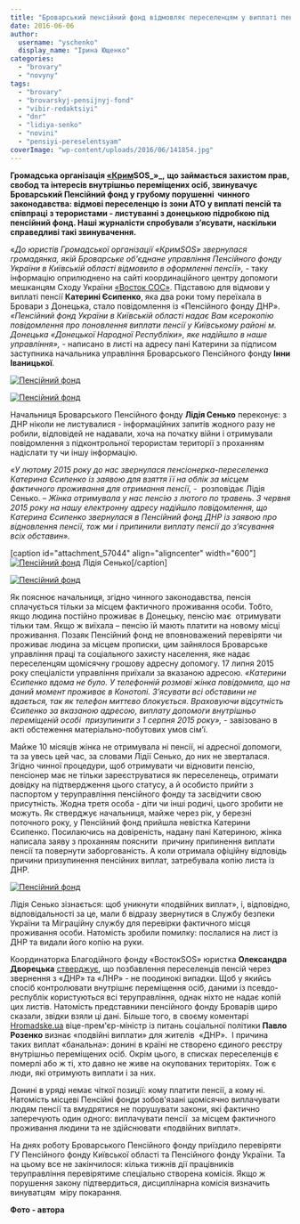 ```yaml
---
title: "Броварський пенсійний фонд відмовляє переселенцям у виплаті пенсії та співпрацює з терористами?"
date: 2016-06-06
author: 
  username: "yschenko"
  display_name: "Ірина Ющенко"
categories: 
  - "brovary"
  - "novyny"
tags: 
  - "brovary"
  - "brovarskyj-pensijnyj-fond"
  - "vibir-redaktsiyi"
  - "dnr"
  - "lidiya-senko"
  - "novini"
  - "pensiyi-pereselentsyam"
coverImage: "wp-content/uploads/2016/06/141854.jpg"
---
```


**Громадська організація [«Крим](http://krymsos.com/settlers/news/pensiinii-fond-obrizav-pereselentsyu-pensiyu-cherez-viplati-v-okupovanomu-donetsku)****SOS_»_****,** **що займається захистом прав, свобод та інтересів внутрішньо переміщених осіб, звинувачує Броварський Пенсійний фонд у грубому порушенні  чинного законодавства: відмові переселенцю із зони АТО у виплаті пенсій та співпраці з терористами - листуванні з донецькою підробкою під пенсійний фонд. Наші журналісти спробували з’ясувати, наскільки справедливі такі звинувачення.**

«_До юристів Громадської організації «КримSOS» звернулася громадянка, якій Броварське об'єднане управління Пенсійного фонду України в Київській області відмовило в оформленні пенсії»,_ - таку інформацію оприлюднено на сайті координаційного центру допомоги мешканцям Сходу України [«Восток СОС»](http://vostok-sos.org/vostoksospressrealisepensionnyifond). Підставою для відмови у виплаті пенсії **Катерині Єсипенко**, яка два роки тому переїхала в Бровари з Донецька, стало повідомлення із «Пенсійного фонду ДНР». _«Пенсійний фонд України в Київській області надає Вам ксерокопію повідомлення про поновлення виплати пенсії у Київському районі м. Донецька «Донецької Народної Республіки», яке надійшло в наше управління»,_ - написано в листі на адресу пані Катерини за підписом заступника начальника управління Броварського Пенсійного фонду **Інни Іваницької**.

[![Пенсійний фонд](https://mpz.brovary.org/wp-content/uploads/2016/06/2-2.jpg)](https://mpz.brovary.org/wp-content/uploads/2016/06/2-2.jpg)

[![Пенсійний фонд](https://mpz.brovary.org/wp-content/uploads/2016/06/1-2.jpg)](https://mpz.brovary.org/wp-content/uploads/2016/06/1-2.jpg)

Начальниця Броварського Пенсійного фонду **Лідія Сенько** переконує: з ДНР ніколи не листувалися - інформаційних запитів жодного разу не робили, відповідей не надавали, хоча на початку війни і отримували  повідомлення з підконтрольної терористам території з проханням надіслати ту чи іншу інформацію.

_«У лютому 2015 року до нас звернулася пенсіонерка-переселенка Катерина Єсипенко із заявою для взяття її на облік за місцем фактичного проживання для отримання пенсії,_ -  розповідає Лідія Сенько. – _Жінка отримувала у нас пенсію з лютого по травень. 3 червня 2015 року на нашу електронну адресу надійшло повідомлення, що Катерина Єсипенко звернулася в Пенсійний фонд ДНР із заявою про відновлення пенсії, тож ми і припинили виплату пенсії до з’ясування всіх обставин»._

\[caption id="attachment\_57044" align="aligncenter" width="600"\][![Пенсійний фонд](https://mpz.brovary.org/wp-content/uploads/2016/06/SAM_6324.jpg)](https://mpz.brovary.org/wp-content/uploads/2016/06/SAM_6324.jpg) Лідія Сенько\[/caption\]

[![Пенсійний фонд](https://mpz.brovary.org/wp-content/uploads/2016/06/SAM_6326.jpg)](https://mpz.brovary.org/wp-content/uploads/2016/06/SAM_6326.jpg)

Як пояснює начальниця, згідно чинного законодавства, пенсія сплачується тільки за місцем фактичного проживання особи. Тобто, якщо людина постійно проживає в Донецьку, пенсію має  отримувати  тільки там. Якщо ж виїхала – пенсію їй мають платити на новому місці проживання. Позаяк Пенсійний фонд не вповноважений перевіряти чи проживає людина за місцем прописки, цим зайнялося Броварське управління праці та соціального захисту населення, яке надає переселенцям щомісячну грошову адресну допомогу. 17 липня 2015 року спеціалісти управління приїхали за вказаною адресою. _«Катерини Єсипенко вдома не було. У телефонній розмові жінка повідомила, що на даний момент проживає в Конотопі. З’ясувати всі обставини не вдається, так як телефон миттєво блокується. Враховуючи відсутність Єсипенко за вказаною адресою, виплату допомоги внутрішньо переміщеній особі  призупинити з 1 серпня 2015 року»,_ - завізовано в акті обстеження матеріально-побутових умов сім’ї.

Майже 10 місяців жінка не отримувала ні пенсії, ні адресної допомоги, та за увесь цей час, за словами Лідії Сенько, до них не зверталася. Згідно чинної процедури, щоб отримувати чи відновити пенсію, пенсіонер має не тільки зареєструватися як переселенець, отримати довідку на підтвердження цього статусу, а й особисто прийти з паспортом у теруправління пенсійного фонду та засвідчити свою присутність. Жодна третя особа - діти чи інші родичі, цього зробити не можуть. Як стверджує начальниця, майже через рік, у березні поточного року, у Пенсійний фонд прийшла невістка Катерини Єсипенко. Посилаючись на довіреність, надану пані Катериною, жінка написала заяву з проханням пояснити  причину припинення виплати пенсії та повернути заборгованість. А коли отримала офіційну відповідь причини призупинення пенсійних виплат, затребувала копію листа із ДНР.

[![Пенсійний фонд](https://mpz.brovary.org/wp-content/uploads/2016/06/SAM_6331.jpg)](https://mpz.brovary.org/wp-content/uploads/2016/06/SAM_6331.jpg)

Лідія Сенько зізнається: щоб уникнути «подвійних виплат», і, відповідно, відповідальності за це, мали б відразу звернутися в Службу безпеки України та Міграційну службу для перевірки фактичного місця проживання особи. Натомість зробили помилку: послалися на лист із ДНР та видали його копію на руки.

Координаторка Благодійного фонду «ВостокSOS» юристка **Олександра Дворецька** [стверджує](http://hromadske.ua/posts/lysty-z-dnr-yak-vymushenu-pereselenku-pozbavyly-pensii-cherez-povidomlennia-z-donetska), що позбавлення переселенців пенсій через звернення з «ДНР» та «ЛНР» - не поодинокі випадки. Щоб у якийсь спосіб контролювати внутрішнє переміщення осіб, даними із псевдо-республік користуються всі теруправління, однак ніхто не надає копій цих листів. Натомість представники пенсійного фонду Броварів щиро сказали, звідки взяли ці дані. Більше того, в своєму коментарі [Hromadske.ua](http://hromadske.ua/posts/zahubleni-hroshi-ta-mertvi-dushi-sotsialnoi-polityky) віце-прем'єр-міністр із питань соціальної політики **Павло Розенко** визнає «подвійні виплати» для жителів  «ДНР».  І причина таких виплат «банальна»: донині в країні не створено єдиного реєстру внутрішньо переміщених осіб. Окрім цього, в списках переселенців є померлі або ж ті, хто давно не живе на окупованих територіях. Тож є люди, які отримують виплати і за них.

Донині в уряді немає чіткої позиції: кому платити пенсії, а кому ні. Натомість місцеві Пенсійні фонди зобов'язані щомісячно виплачувати людям пенсії та вмудрятися не порушувати закони, які фактично заперечують один одного: виплачувати пенсії  за місцем фактичного проживання людини та не здійснювати «подвійних виплат».

На днях роботу Броварського Пенсійного фонду приїздило перевіряти ГУ Пенсійного фонду Київської області та Пенсійного фонду України. Та на цьому все не закінчилося: кілька тижнів дії працівників теруправління перевірятиме спеціально створена комісія. Якщо ж порушення закону підтвердиться, дисциплінарна комісія визначить винуватцям  міру покарання.

**Фото - автора**
